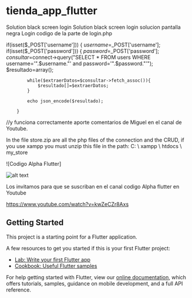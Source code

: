 # tienda_app_flutter
Solution black screen login
Solution black screen login
solucion pantalla negra Login
codigo de la parte de login.php


 if(isset($_POST['username']))
    {
        $username=$_POST['username'];
        if(isset($_POST['password']))
        {
            $password=$_POST['password'];
            $consultar=$connect->query("SELECT * FROM users WHERE username='".$username."' and password='".$password."'");
            $resultado=array();
        
            while($extraerDatos=$consultar->fetch_assoc()){
                $resultado[]=$extraerDatos;
            }
        
            echo json_encode($resultado);
        
        }
//y funciona correctamente aporte comentarios de Miguel en el canal de Youtube.

In the file store.zip are all the php files of the connection and the CRUD, if you use xampp you must unzip this file in the path:
C: \ xampp \ htdocs \ my_store

![Codigo Alpha Flutter]

![alt text](https://github.com/codigoalphacol/tiendaFlutterMysql/blob/master/assets/images/loginmascrudmysluno.png) 

Los invitamos para que se suscriban en el canal codigo Alpha flutter en Youtube

https://www.youtube.com/watch?v=kwZeCZr8Axs

## Getting Started

This project is a starting point for a Flutter application.

A few resources to get you started if this is your first Flutter project:

- [Lab: Write your first Flutter app](https://flutter.io/docs/get-started/codelab)
- [Cookbook: Useful Flutter samples](https://flutter.io/docs/cookbook)

For help getting started with Flutter, view our 
[online documentation](https://flutter.io/docs), which offers tutorials, 
samples, guidance on mobile development, and a full API reference.
